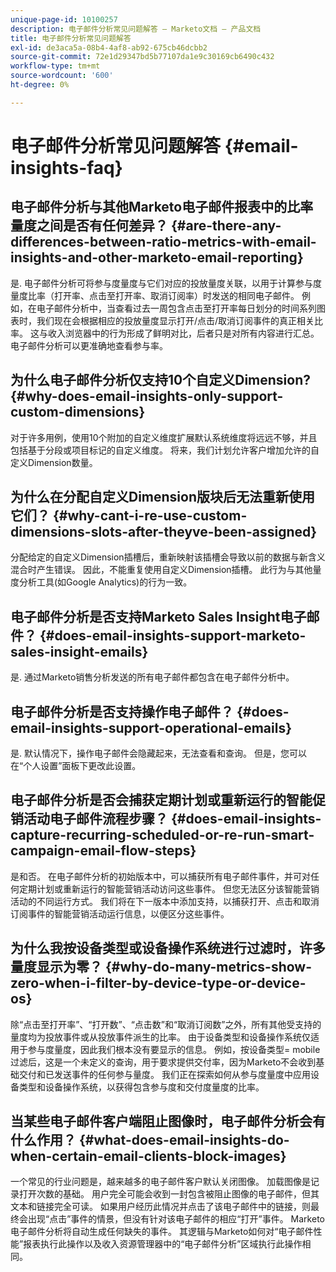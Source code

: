 ```yaml
---
unique-page-id: 10100257
description: 电子邮件分析常见问题解答 — Marketo文档 — 产品文档
title: 电子邮件分析常见问题解答
exl-id: de3aca5a-08b4-4af8-ab92-675cb46dcbb2
source-git-commit: 72e1d29347bd5b77107da1e9c30169cb6490c432
workflow-type: tm+mt
source-wordcount: '600'
ht-degree: 0%

---
```


# 电子邮件分析常见问题解答 {#email-insights-faq}

## 电子邮件分析与其他Marketo电子邮件报表中的比率量度之间是否有任何差异？ {#are-there-any-differences-between-ratio-metrics-with-email-insights-and-other-marketo-email-reporting}

是. 电子邮件分析可将参与度量度与它们对应的投放量度关联，以用于计算参与度量度比率（打开率、点击至打开率、取消订阅率）时发送的相同电子邮件。 例如，在电子邮件分析中，当查看过去一周包含点击至打开率每日划分的时间系列图表时，我们现在会根据相应的投放量度显示打开/点击/取消订阅事件的真正相关比率。 这与收入浏览器中的行为形成了鲜明对比，后者只是对所有内容进行汇总。 电子邮件分析可以更准确地查看参与率。

## 为什么电子邮件分析仅支持10个自定义Dimension? {#why-does-email-insights-only-support-custom-dimensions}

对于许多用例，使用10个附加的自定义维度扩展默认系统维度将远远不够，并且包括基于分段或项目标记的自定义维度。 将来，我们计划允许客户增加允许的自定义Dimension数量。

## 为什么在分配自定义Dimension版块后无法重新使用它们？ {#why-cant-i-re-use-custom-dimensions-slots-after-theyve-been-assigned}

分配给定的自定义Dimension插槽后，重新映射该插槽会导致以前的数据与新含义混合时产生错误。 因此，不能重复使用自定义Dimension插槽。 此行为与其他量度分析工具(如Google Analytics)的行为一致。

## 电子邮件分析是否支持Marketo Sales Insight电子邮件？ {#does-email-insights-support-marketo-sales-insight-emails}

是. 通过Marketo销售分析发送的所有电子邮件都包含在电子邮件分析中。

## 电子邮件分析是否支持操作电子邮件？ {#does-email-insights-support-operational-emails}

是. 默认情况下，操作电子邮件会隐藏起来，无法查看和查询。 但是，您可以在“个人设置”面板下更改此设置。

## 电子邮件分析是否会捕获定期计划或重新运行的智能促销活动电子邮件流程步骤？ {#does-email-insights-capture-recurring-scheduled-or-re-run-smart-campaign-email-flow-steps}

是和否。 在电子邮件分析的初始版本中，可以捕获所有电子邮件事件，并可对任何定期计划或重新运行的智能营销活动访问这些事件。 但您无法区分该智能营销活动的不同运行方式。 我们将在下一版本中添加支持，以捕获打开、点击和取消订阅事件的智能营销活动运行信息，以便区分这些事件。

## 为什么我按设备类型或设备操作系统进行过滤时，许多量度显示为零？ {#why-do-many-metrics-show-zero-when-i-filter-by-device-type-or-device-os}

除“点击至打开率”、“打开数”、“点击数”和“取消订阅数”之外，所有其他受支持的量度均为投放事件或从投放事件派生的比率。 由于设备类型和设备操作系统仅适用于参与度量度，因此我们根本没有要显示的信息。 例如，按设备类型= mobile过滤后，这是一个未定义的查询，用于要求提供交付率，因为Marketo不会收到基础交付和已发送事件的任何参与量度。 我们正在探索如何从参与度量度中应用设备类型和设备操作系统，以获得包含参与度和交付度量度的比率。

## 当某些电子邮件客户端阻止图像时，电子邮件分析会有什么作用？ {#what-does-email-insights-do-when-certain-email-clients-block-images}

一个常见的行业问题是，越来越多的电子邮件客户默认关闭图像。 加载图像是记录打开次数的基础。 用户完全可能会收到一封包含被阻止图像的电子邮件，但其文本和链接完全可读。 如果用户经历此情况并点击了该电子邮件中的链接，则最终会出现“点击”事件的情景，但没有针对该电子邮件的相应“打开”事件。 Marketo电子邮件分析将自动生成任何缺失的事件。 其逻辑与Marketo如何对“电子邮件性能”报表执行此操作以及收入资源管理器中的“电子邮件分析”区域执行此操作相同。
